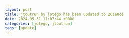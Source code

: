 ```yaml
---
layout: post
title: jtoutrun by jotego has been updated to 261a0ce
date: 2024-05-31 11:07:44 +0000
categories: [jotego, jtoutrun]
tags: [update]
---
```


